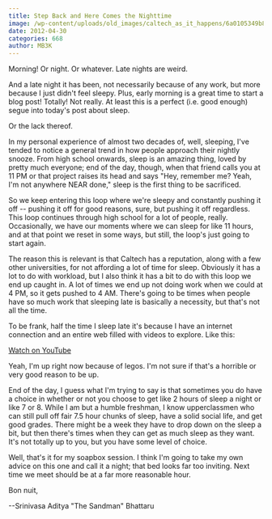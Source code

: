 ```yaml
---
title: Step Back and Here Comes the Nighttime
image: /wp-content/uploads/old_images/caltech_as_it_happens/6a0105349b8251970b0168eadc39c5970c.jpg
date: 2012-04-30
categories: 668
author: MB3K
---
```



 Morning! Or night. Or whatever. Late nights are weird.

 And a late night it has been, not necessarily because of any work, but more  because I just didn't feel sleepy. Plus, early morning is a great time to start a blog post! Totally! Not really. At least this is a perfect (i.e. good enough) segue into today's post about sleep.

Or the lack thereof.

 In my personal experience of almost two decades of, well, sleeping, I've tended to notice a general trend in how people approach their nightly snooze. From high school onwards, sleep is an amazing thing, loved by pretty much everyone; end of the day, though, when that friend calls you at 11 PM or that project raises its head and says "Hey, remember me? Yeah, I'm not anywhere NEAR done," sleep is the first thing to be sacrificed.

 So we keep entering this loop where we're sleepy and constantly pushing it off -- pushing it off for good reasons, sure, but pushing it off regardless. This loop continues through high school for a lot of people, really. Occasionally, we have our moments where we can sleep for like 11 hours, and at that point we reset in some ways, but still, the loop's just going to start again.

 The reason this is relevant is that Caltech has a reputation, along with a few other universities, for not affording a lot of time for sleep. Obviously it has a lot to do with workload, but I also think it has a bit to do with this loop we end up caught in. A lot of times we end up not doing work when we could at 4 PM, so it gets pushed to 4 AM. There's going to be times when people have so much work that sleeping late is basically a necessity, but that's not all the time.

 To be frank, half the time I sleep late it's because I have an internet connection and an entire web filled with videos to explore. Like this:

[Watch on YouTube](https://www.youtube.com/watch?v=4qsWFFuYZYI)

 Yeah, I'm up right now because of legos. I'm not sure if that's a horrible or very good reason to be up.

 End of the day, I guess what I'm trying to say is that sometimes you do have a choice in whether or not you choose to get like 2 hours of sleep a night or like 7 or 8. While I am but a humble freshman, I know upperclassmen who can still pull off fair 7.5 hour chunks of sleep, have a solid social life, and get good grades. There might be a week they have to drop down on the sleep a bit, but then there's times when they can get as much sleep as they want. It's not totally up to you, but you have some level of choice.

 Well, that's it for my soapbox session. I think I'm going to take my own advice on this one and call it a night; that bed looks far too inviting. Next time we meet should be at a far more reasonable hour.

Bon nuit,

--Srinivasa Aditya "The Sandman" Bhattaru

